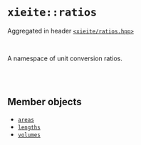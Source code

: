 # `xieite::ratios`
Aggregated in header [`<xieite/ratios.hpp>`](../include/xieite/ratios.hpp)

<br/>

A namespace of unit conversion ratios.

<br/><br/>

## Member objects
- [`areas`](../docs/ratios/areas.md)
- [`lengths`](../docs/ratios/lengths.md)
- [`volumes`](../docs/ratios/volumes.md)
